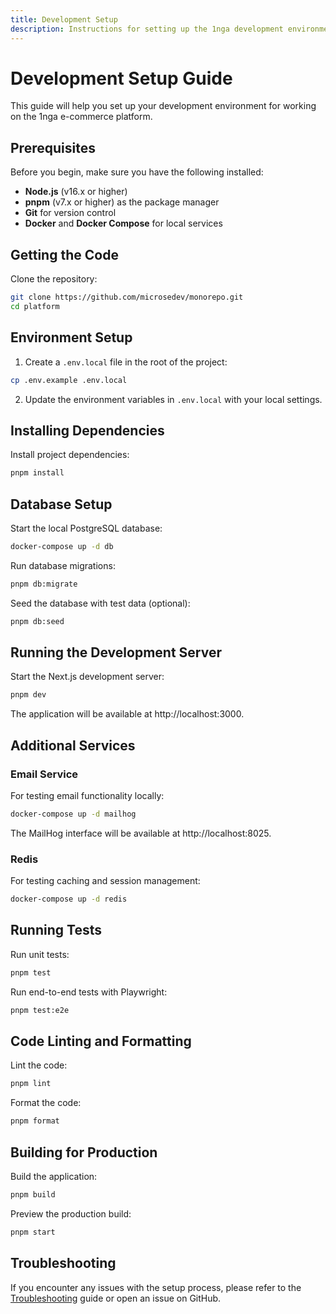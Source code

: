 ```yaml
---
title: Development Setup
description: Instructions for setting up the 1nga development environment
---
```


# Development Setup Guide

This guide will help you set up your development environment for working on the 1nga e-commerce platform.

## Prerequisites

Before you begin, make sure you have the following installed:

- **Node.js** (v16.x or higher)
- **pnpm** (v7.x or higher) as the package manager
- **Git** for version control
- **Docker** and **Docker Compose** for local services

## Getting the Code

Clone the repository:

```bash
git clone https://github.com/microsedev/monorepo.git
cd platform
```

## Environment Setup

1. Create a `.env.local` file in the root of the project:

```bash
cp .env.example .env.local
```

2. Update the environment variables in `.env.local` with your local settings.

## Installing Dependencies

Install project dependencies:

```bash
pnpm install
```

## Database Setup

Start the local PostgreSQL database:

```bash
docker-compose up -d db
```

Run database migrations:

```bash
pnpm db:migrate
```

Seed the database with test data (optional):

```bash
pnpm db:seed
```

## Running the Development Server

Start the Next.js development server:

```bash
pnpm dev
```

The application will be available at http://localhost:3000.

## Additional Services

### Email Service

For testing email functionality locally:

```bash
docker-compose up -d mailhog
```

The MailHog interface will be available at http://localhost:8025.

### Redis

For testing caching and session management:

```bash
docker-compose up -d redis
```

## Running Tests

Run unit tests:

```bash
pnpm test
```

Run end-to-end tests with Playwright:

```bash
pnpm test:e2e
```

## Code Linting and Formatting

Lint the code:

```bash
pnpm lint
```

Format the code:

```bash
pnpm format
```

## Building for Production

Build the application:

```bash
pnpm build
```

Preview the production build:

```bash
pnpm start
```

## Troubleshooting

If you encounter any issues with the setup process, please refer to the [Troubleshooting](./troubleshooting.md) guide or open an issue on GitHub. 